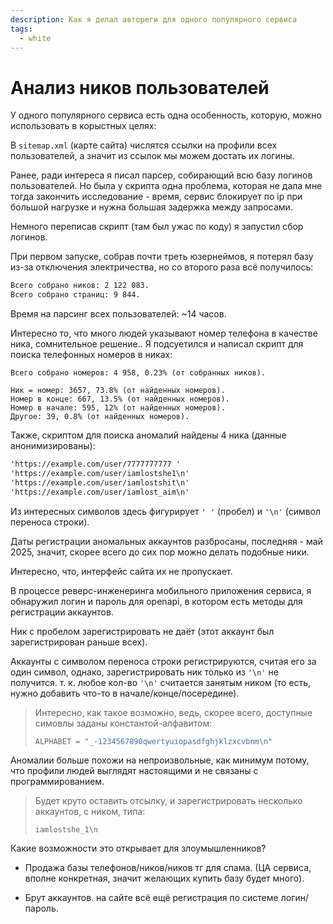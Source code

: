 ```yaml
---
description: Как я делал автореги для одного популярного сервиса
tags:
  - white
---
```


# Анализ ников пользователей

У одного популярного сервиса есть одна особенность, которую, можно использовать в корыстных целях:

В `sitemap.xml` (карте сайта) числятся ссылки на профили всех пользователей, а значит из ссылок мы можем достать их логины.

Ранее, ради интереса я писал парсер, собирающий всю базу логинов пользователей. Но была у скрипта одна проблема, которая не дала мне тогда закончить исследование - время, сервис блокирует по ip при большой нагрузке и нужна большая задержка между запросами.

Немного переписав скрипт (там был ужас по коду) я запустил сбор логинов.

При первом запуске, собрав почти треть юзернеймов, я потерял базу из-за отключения электричества, но со второго раза всё получилось:

``` md
Всего собрано ников: 2 122 083.
Всего собрано страниц: 9 844.
```

Время на парсинг всех пользователей: ~14 часов.

Интересно то, что много людей указывают номер телефона в качестве ника, сомнительное решение.. Я подсуетился и написал скрипт для поиска телефонных номеров в никах:

```
Всего собрано номеров: 4 958, 0.23% (от собранных ников).

Ник = номер: 3657, 73.8% (от найденных номеров).
Номер в конце: 667, 13.5% (от найденных номеров).
Номер в начале: 595, 12% (от найденных номеров).
Другое: 39, 0.8% (от найденных номеров).
```

Также, скриптом для поиска аномалий найдены 4 ника (данные анонимизированы):

``` md
'https://example.com/user/7777777777 '
'https://example.com/user/iamlostshe1\n'
'https://example.com/user/iamlostshit\n'
'https://example.com/user/iamlost_aim\n'
```

Из интересных символов здесь фигурирует `' '` (пробел) и `'\n'` (символ переноса строки).

Даты регистрации аномальных аккаунтов разбросаны, последняя - май 2025, значит, скорее всего до сих пор можно делать подобные ники.

Интересно, что, интерфейс сайта их не пропускает.

В процессе реверс-инженеринга мобильного приложения сервиса, я обнаружил логин и пароль для openapi, в котором есть методы для регистрации аккаунтов.

Ник с пробелом зарегистрировать не даёт (этот аккаунт был зарегистрирован раньше всех).

Аккаунты с символом переноса строки регистрируются, считая его за один символ, однако, зарегистрировать ник только из `'\n'` не получится. т. к. любое кол-во `'\n'` считается занятым ником (то есть, нужно добавить что-то в начале/конце/посередине).

> Интересно, как такое возможно, ведь, скорее всего, доступные симовлы заданы константой-алфавитом:
>
> ``` python
> ALPHABET = "_-1234567890qwertyuiopasdfghjklzxcvbnm\n"
> ```

Аномалии больше похожи на непроизвольные, как минимум потому, что профили людей выглядят настоящими и не связаны с программированием.

> Будет круто оставить отсылку, и зарегистрировать несколько аккаунтов, с ником, типа:
>
> `iamlostshe_1\n`

Какие возможности это открывает для злоумышленников?

- Продажа базы телефонов/ников/ников тг для спама. (ЦА сервиса, вполне конкретная, значит желающих купить базу будет много).

- Брут аккаунтов. на сайте всё ещё регистрация по системе логин/пароль.

